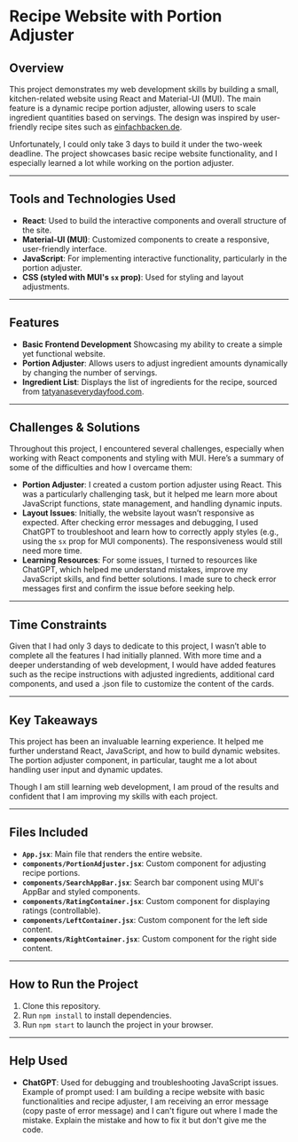 # Recipe Website with Portion Adjuster

## Overview
This project demonstrates my web development skills by building a small, kitchen-related website using React and Material-UI (MUI). The main feature is a dynamic recipe portion adjuster, allowing users to scale ingredient quantities based on servings. The design was inspired by user-friendly recipe sites such as [einfachbacken.de](https://www.einfachbacken.de).

Unfortunately, I could only take 3 days to build it under the two-week deadline. The project showcases basic recipe website functionality, and I especially learned a lot while working on the portion adjuster.

---

## Tools and Technologies Used

- **React**: Used to build the interactive components and overall structure of the site.
- **Material-UI (MUI)**: Customized components to create a responsive, user-friendly interface.
- **JavaScript**: For implementing interactive functionality, particularly in the portion adjuster.
- **CSS (styled with MUI's `sx` prop)**: Used for styling and layout adjustments.

---

## Features

- **Basic Frontend Development** Showcasing my ability to create a simple yet functional website.
- **Portion Adjuster**: Allows users to adjust ingredient amounts dynamically by changing the number of servings.
- **Ingredient List**: Displays the list of ingredients for the recipe, sourced from [tatyanaseverydayfood.com](https://www.tatyanaseverydayfood.com).

---

## Challenges & Solutions

Throughout this project, I encountered several challenges, especially when working with React components and styling with MUI. Here’s a summary of some of the difficulties and how I overcame them:

- **Portion Adjuster**: I created a custom portion adjuster using React. This was a particularly challenging task, but it helped me learn more about JavaScript functions, state management, and handling dynamic inputs.
- **Layout Issues**: Initially, the website layout wasn’t responsive as expected. After checking error messages and debugging, I used ChatGPT to troubleshoot and learn how to correctly apply styles (e.g., using the `sx` prop for MUI components). The responsiveness would still need more time.
- **Learning Resources**: For some issues, I turned to resources like ChatGPT, which helped me understand mistakes, improve my JavaScript skills, and find better solutions. I made sure to check error messages first and confirm the issue before seeking help.

---

## Time Constraints

Given that I had only 3 days to dedicate to this project, I wasn’t able to complete all the features I had initially planned. With more time and a deeper understanding of web development, I would have added features such as the recipe instructions with adjusted ingredients, additional card components, and used a .json file to customize the content of the cards.

---

## Key Takeaways

This project has been an invaluable learning experience. It helped me further understand React, JavaScript, and how to build dynamic websites. The portion adjuster component, in particular, taught me a lot about handling user input and dynamic updates.

Though I am still learning web development, I am proud of the results and confident that I am improving my skills with each project.

---

## Files Included

- **`App.jsx`**: Main file that renders the entire website.
- **`components/PortionAdjuster.jsx`**: Custom component for adjusting recipe portions.
- **`components/SearchAppBar.jsx`**: Search bar component using MUI's AppBar and styled components.
- **`components/RatingContainer.jsx`**: Custom component for displaying ratings (controllable).
- **`components/LeftContainer.jsx`**: Custom component for the left side content.
- **`components/RightContainer.jsx`**: Custom component for the right side content.

---

## How to Run the Project

1. Clone this repository.
2. Run `npm install` to install dependencies.
3. Run `npm start` to launch the project in your browser.

---

## Help Used

- **ChatGPT**: Used for debugging and troubleshooting JavaScript issues. Example of prompt used: I am building a recipe website with basic functionalities and recipe adjuster, I am receiving an error message (copy paste of error message) and I can't figure out where I made the mistake. Explain the mistake and how to fix it but don't give me the code.

